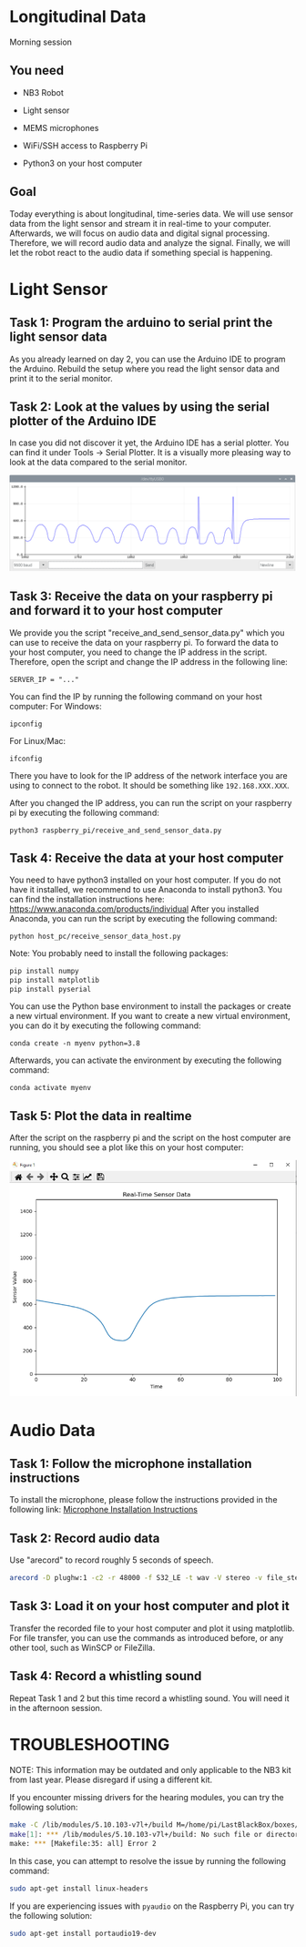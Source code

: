 Longitudinal Data
==============

Morning session

You need
--------

- NB3 Robot

- Light sensor

- MEMS microphones

- WiFi/SSH access to Raspberry Pi

- Python3 on your host computer

Goal
----
Today everything is about longitudinal, time-series data. We will use sensor data from the light sensor and stream it 
in real-time to your computer. Afterwards, we will focus on audio data and digital signal processing. Therefore, we will
record audio data and analyze the signal. Finally, we will let the robot react to the audio data if something special is
happening.

# Light Sensor

Task 1: Program the arduino to serial print the light sensor data
---------------------------
As you already learned on day 2, you can use the Arduino IDE to program the Arduino. Rebuild the setup where you read
the light sensor data and print it to the serial monitor.


Task 2: Look at the values by using the serial plotter of the Arduino IDE
------------------------------------
In case you did not discover it yet, the Arduino IDE has a serial plotter. You can find it under Tools -> Serial Plotter.
It is a visually more pleasing way to look at the data compared to the serial monitor.

![Serial Plotter](./media/sensor_data_serial_plotter.png)


Task 3: Receive the data on your raspberry pi and forward it to your host computer
--------------------------------------
We provide you the script "receive_and_send_sensor_data.py" which you can use to receive the data on your raspberry pi.
To forward the data to your host computer, you need to change the IP address in the script. Therefore, open the script
and change the IP address in the following line:

    SERVER_IP = "..."

You can find the IP by running the following command on your host computer:
For Windows:

    ipconfig

For Linux/Mac:
    
    ifconfig

There you have to look for the IP address of the network interface you are using to connect to the robot. It should be
something like `192.168.XXX.XXX`.

After you changed the IP address, you can run the script on your raspberry pi by executing the following command:

    python3 raspberry_pi/receive_and_send_sensor_data.py


Task 4: Receive the data at your host computer
-----------------------------------
You need to have python3 installed on your host computer. If you do not have it installed, we recommend to use
Anaconda to install python3. You can find the installation instructions here: https://www.anaconda.com/products/individual
After you installed Anaconda, you can run the script by executing the following command:

    python host_pc/receive_sensor_data_host.py

Note: You probably need to install the following packages:

    pip install numpy
    pip install matplotlib
    pip install pyserial

You can use the Python base environment to install the packages or create a new virtual environment. If you want to
create a new virtual environment, you can do it by executing the following command:

    conda create -n myenv python=3.8

Afterwards, you can activate the environment by executing the following command:
    
    conda activate myenv


Task 5: Plot the data in realtime
---------------------------------
After the script on the raspberry pi and the script on the host computer are running, you should see a plot like 
this on your host computer:

![Realtime Plot](./media/sensor_data_real_time.png)

# Audio Data
Task 1: Follow the microphone installation instructions
---------------------------------
To install the microphone, please follow the instructions provided in the following link: [Microphone Installation Instructions](https://github.com/NoBlackBoxes/LastBlackBox/tree/master/boxes/audio/i2s)

Task 2: Record audio data
---------------------------------
Use "arecord" to record roughly 5 seconds of speech. 

```bash
arecord -D plughw:1 -c2 -r 48000 -f S32_LE -t wav -V stereo -v file_stereo.wav
```

Task 3: Load it on your host computer and plot it
---------------------------------
Transfer the recorded file to your host computer and plot it using matplotlib. For file transfer, you can use the commands as introduced before, or any other tool, such as WinSCP or FileZilla. 


Task 4: Record a whistling sound
---------------------------------
Repeat Task 1 and 2 but this time record a whistling sound. You will need it in the afternoon session.



TROUBLESHOOTING
===============

NOTE: This information may be outdated and only applicable to the NB3 kit from last year. Please disregard if using a different kit.

If you encounter missing drivers for the hearing modules, you can try the following solution:

```bash
make -C /lib/modules/5.10.103-v7l+/build M=/home/pi/LastBlackBox/boxes/hearing/i2s/driver modules
make[1]: *** /lib/modules/5.10.103-v7l+/build: No such file or directory.  Stop.
make: *** [Makefile:35: all] Error 2
```

In this case, you can attempt to resolve the issue by running the following command:

```bash
sudo apt-get install linux-headers
```

If you are experiencing issues with `pyaudio` on the Raspberry Pi, you can try the following solution:

```bash
sudo apt-get install portaudio19-dev
```